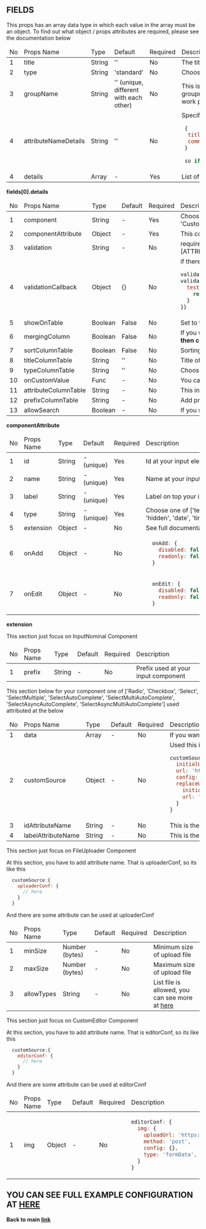 ## FIELDS ##

This props has an array data type in which each value in the array must be an object. To find out what object / props attributes are required, please see the documentation below

<table>
  <thead>
    <tr>
      <td>No</td>
      <td>Props Name</td>
      <td>Type</td>
      <td>Default</td>
      <td>Required</td>
      <td>Description</td>
    </tr>
  </thead>
  <tbody>
    <tr>
      <td>1</td>
      <td>title</td>
      <td>String</td>
      <td>''</td>
      <td>No</td>
      <td>The title of each group form</td>
    </tr>
    <tr>
      <td>2</td>
      <td>type</td>
      <td>String</td>
      <td>'standard'</td>
      <td>No</td>
      <td>Choose one of ['standard', 'details']</td>
    </tr>
    <tr>
      <td>3</td>
      <td>groupName</td>
      <td>String</td>
      <td>'' (unique, different with each other)</td>
      <td>No</td>
      <td>This is used to group states in fields that are in this group, so it is required to differ between groupname one and other groupname. If the same, the state will be replaced later, and it will not work properly</td>
    </tr>
    <tr>
      <td>4</td>
      <td>attributeNameDetails</td>
      <td>String</td>
      <td>''</td>
      <td>No</td>
      <td>Specify the attributeName object when you get data from server, example you get data like this :
      
```javascript
 {
  title: 'test',
  commentars: [{id: 1, content: 'you are ugly'}, {id: 2, content: 'yeah you too'}]
 }
 
 so if you want commentars to be details form, set the attributeNameDetails with 'commentars'
```
      
  </td>
    </tr>
    <tr>
      <td>4</td>
      <td>details</td>
      <td>Array</td>
      <td>-</td>
      <td>Yes</td>
      <td>List of input forms that are in the groupname, see full documentation <a href="#details">here</a></td>
    </tr>
  </tbody>
</table>

<b>fields[0].details</b>

<table>
  <thead>
    <tr>
      <td>No</td>
      <td>Props Name</td>
      <td>Type</td>
      <td>Default</td>
      <td>Required</td>
      <td>Description</td>
    </tr>
  </thead>
  <tbody>
    <tr>
      <td>1</td>
      <td>component</td>
      <td>String</td>
      <td>-</td>
      <td>Yes</td>
      <td>Choose one of ['Input', 'TextArea', 'InputNominal', 'Radio', 'Checkbox', 'Select', 'SelectMultiple', 'SelectAutoComplete', 'SelectMultipleAutoComplete', 'SelectAsyncAutoComplete', 'SelectAsyncMultipleAutoComplete', 'CustomEditor', 'FileUploader']</td>
    </tr>
    <tr>
      <td>2</td>
      <td>componentAttribute</td>
      <td>Object</td>
      <td>-</td>
      <td>Yes</td>
      <td>This contains the attributes of the components that have been specified above which consist of id, name, etc. For complete documentation click <a href="#componentAttribute">here</a></td>
    </tr>
    <tr>
      <td>3</td>
      <td>validation</td>
      <td>String</td>
      <td>-</td>
      <td>No</td>
      <td>required|validEmail|minLength_[YOUR_NUMBER]|maxLength_[YOUR_NUMBER]|integer|alphabet|gt_[YOUR_NUMBER]|gte_[YOUR_NUMBER]|lt_[YOUR_NUMBER]|lte_[YOUR_NUMBER]|validUrl|regex|matches[GROUP_NAME][ATTRIBUTE_NAME_INPUT]|callback_{YOUR_FUNC_NAME_CALLBACK}</td>
    </tr>
    <tr>
      <td>4</td>
      <td>validationCallback</td>
      <td>Object</td>
      <td>{}</td>
      <td>No</td>
      <td>if there is callback_test on the previous validation, then you are required to create an attribute in the callback validation object with a test name like this
      
```javascript
validation='callback_test',
validationCallback={{
  test: (value) => {
    return {message: '', validation: true}
  }
}}
```   
   </td>
  </tr>
  <tr>
    <td>5</td>
    <td>showOnTable</td>
    <td>Boolean</td>
    <td>False</td>
    <td>No</td>
    <td>Set to true if you want to show this attribute to column table</td>
  </tr>
  <tr>
    <td>6</td>
    <td>mergingColumn</td>
    <td>Boolean</td>
    <td>False</td>
    <td>No</td>
    <td>If you want to combine two or more value in one column, set this to true and <b>you must set typeColumnTable to be custom (if you are using merging column, this column just show on table, and not created a form input then cannot be sort)</b></td>
  </tr>
  <tr>
    <td>7</td>
    <td>sortColumnTable</td>
    <td>Boolean</td>
    <td>False</td>
    <td>No</td>
    <td>Sorting value from table</td>
  </tr>
  <tr>
    <td>8</td>
    <td>titleColumnTable</td>
    <td>String</td>
    <td>''</td>
    <td>No</td>
    <td>Title of column table</td>
  </tr>
  <tr>
    <td>9</td>
    <td>typeColumnTable</td>
    <td>String</td>
    <td>''</td>
    <td>No</td>
    <td>Choose one of ['text', 'custom', 'image', 'nominal', 'date', 'time', 'datetime', 'longtext'], to specify what the value in this column</td>
  </tr>
  <tr>
    <td>10</td>
    <td>onCustomValue</td>
    <td>Func</td>
    <td>-</td>
    <td>No</td>
    <td>You can return value or component to show on column table</td>
  </tr>
  <tr>
    <td>11</td>
    <td>attributeColumnTable</td>
    <td>String</td>
    <td>-</td>
    <td>No</td>
    <td>This in what the attribute data from server, want to show on table</td>
  </tr>
  <tr>
    <td>12</td>
    <td>prefixColumnTable</td>
    <td>String</td>
    <td>-</td>
    <td>No</td>
    <td>Add prefix to value at each column</td>
  </tr>
  <tr>
    <td>13</td>
    <td>allowSearch</td>
    <td>Boolean</td>
    <td>-</td>
    <td>No</td>
    <td>If you set true, this attribute will add to search form (merging column is not included)</td>
  </tr>
  </tbody>
</table>

<b id="componentAttribute">componentAttribute</b>
<table>
  <thead>
    <tr>
      <td>No</td>
      <td>Props Name</td>
      <td>Type</td>
      <td>Default</td>
      <td>Required</td>
      <td>Description</td>
    </tr>
  </thead>
  <tbody>
     <tr>
       <td>1</td>
       <td>id</td>
       <td>String</td>
       <td>- (unique)</td>
       <td>Yes</td>
       <td>Id at your input element html</td>
    </tr>
    <tr>
       <td>2</td>
       <td>name</td>
       <td>String</td>
       <td>- (unique)</td>
       <td>Yes</td>
       <td>Name at your input element html</td>
    </tr>
     <tr>
       <td>3</td>
       <td>label</td>
       <td>String</td>
       <td>- (unique)</td>
       <td>Yes</td>
       <td>Label on top your input element html</td>
    </tr>
     <tr>
       <td>4</td>
       <td>type</td>
       <td>String</td>
       <td>- (unique)</td>
       <td>Yes</td>
       <td>Choose one of ['text', 'password', 'number', 'hidden', 'date', 'time', 'datetime-local']</td>
    </tr>
    <tr>
       <td>5</td>
       <td>extension</td>
       <td>Object</td>
       <td>-</td>
       <td>No</td>
      <td>See full documentation <a href="#extension">here</a></td>
    </tr>
    <tr>
       <td>6</td>
       <td>onAdd</td>
       <td>Object</td>
       <td>-</td>
       <td>No</td>
       <td>
        
```javascript
  onAdd: {
    disabled: false, // status when onAdd
    readonly: false, // status when onAdd
  }
```
         
  </td>
    </tr>
    <tr>
       <td>7</td>
       <td>onEdit</td>
       <td>Object</td>
       <td>-</td>
       <td>No</td>
       <td>
        
```javascript
  onEdit: {
    disabled: false, // status when onAdd
    readonly: false, // status when onAdd
  }
```
         
  </td>
    </tr>
  </tbody>
</table>

<b id="extension">extension</b>

This section just focus on InputNominal Component

<table>
  <thead>
    <tr>
      <td>No</td>
      <td>Props Name</td>
      <td>Type</td>
      <td>Default</td>
      <td>Required</td>
      <td>Description</td>
    </tr>
  </thead>
  <tbody>
    <tr>
      <td>1</td>
      <td>prefix</td>
      <td>String</td>
      <td>-</td>
      <td>No</td>
      <td>Prefix used at your input component</td>
    </tr>
  </tbody>
</table>


This section below for your component one of ['Radio', 'Checkbox', 'Select', 'SelectMultiple', 'SelectAutoComplete', 'SelectMultiAutoComplete', 'SelectAsyncAutoComplete', 'SelectAsyncMultiAutoComplete'] used attributed at the below

<table>
  <thead>
    <tr>
      <td>No</td>
      <td>Props Name</td>
      <td>Type</td>
      <td>Default</td>
      <td>Required</td>
      <td>Description</td>
    </tr>
  </thead>
  <tbody>
     <tr>
       <td>1</td>
       <td>data</td>
       <td>Array</td>
       <td>-</td>
       <td>No</td>
       <td>If you want to use existing data in your storage not in server storage, fill this with your own data</td>
    </tr>
     <tr>
       <td>2</td>
       <td>customSource</td>
       <td>Object</td>
       <td>-</td>
       <td>No</td>
       <td>Used this if you want to get data from server, example :

```javascript
customSource: {
  initialUrl: 'http://localhost.com/user?id={id} // add initialUrl if you are using selectAsyncAutoComplete / selectAsyncMultipleAutoComplete
  url: 'http://localhost.com/user', // get all user, but if you are using selectAsyncAutoComplete / selectAsyncMultipleAutoComplete just type like this 'http://localhost.com/user?name={name}' so every time you type, it automaticly get data to resemble what you wrote
  config: {}, // same as previously
  replaceUrl: { // using it if you are using selectAsyncAutoComplete / selectAsyncMultipleAutoComplete
    initial: '{id}',
    url: '{name}'
  }
}
```

</td>
    </tr>
    <tr>
       <td>3</td>
       <td>idAttributeName</td>
       <td>String</td>
       <td>-</td>
       <td>No</td>
       <td>This is the attribute name of the data obtained, and must be unique (example: id)</td>
    </tr>
    <tr>
       <td>4</td>
       <td>labelAttributeName</td>
       <td>String</td>
       <td>-</td>
       <td>No</td>
       <td>This is the attribute name of the data obtained, and want to show up to user</td>
    </tr>
  </tbody>
</table>

This section just focus on FileUploader Component

At this section, you have to add attribute name. That is uploaderConf, so its like this

```javascript
  customSource:{
    uploaderConf: {
      // here
    }
  }
```

And there are some attribute can be used at uploaderConf

<table>
  <thead>
    <tr>
      <td>No</td>
      <td>Props Name</td>
      <td>Type</td>
      <td>Default</td>
      <td>Required</td>
      <td>Description</td>
    </tr>
  </thead>
  <tbody>
    <tr>
      <td>1</td>
      <td>minSize</td>
      <td>Number (bytes)</td>
      <td>-</td>
      <td>No</td>
      <td>Minimum size of upload file</td>
    </tr>
    <tr>
      <td>2</td>
      <td>maxSize</td>
      <td>Number (bytes)</td>
      <td>-</td>
      <td>No</td>
      <td>Maximum size of upload file</td>
    </tr>
    <tr>
      <td>3</td>
      <td>allowTypes</td>
      <td>String</td>
      <td>-</td>
      <td>No</td>
      <td>List file is allowed, you can see more at <a href="https://github.com/react-dropzone/react-dropzone">here</a></td>
    </tr>
  </tbody>
</table>

This section just focus on CustomEditor Component

At this section, you have to add attribute name. That is editorConf, so its like this

```javascript
  customSource:{
    editorConf: {
      // here
    }
  }
```

And there are some attribute can be used at editorConf

<table>
  <thead>
    <tr>
      <td>No</td>
      <td>Props Name</td>
      <td>Type</td>
      <td>Default</td>
      <td>Required</td>
      <td>Description</td>
    </tr>
  </thead>
  <tbody>
    <tr>
      <td>1</td>
      <td>img</td>
      <td>Object</td>
      <td>-</td>
      <td>No</td>
      <td>
        
```javascript
editorConf: {
  img: {
    uploadUrl: 'https://api.uploadimage.com/',
    method: 'post',
    config: {},
    type: 'formData', // choose one of ['formData', 'base64', 'binaryString']
  }
}
```

</td>
    </tr>
  </tbody>
</table>


## YOU CAN SEE FULL EXAMPLE CONFIGURATION AT <a href="https://github.com/azharprabudi/react-autogenerate-crud/blob/master/src/config-form-user.js">HERE</a> ##

<b>Back to main <a href="https://github.com/azharprabudi/react-autogenerate-crud">link</a></b>


